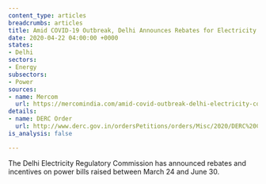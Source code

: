 ```yaml
---
content_type: articles
breadcrumbs: articles
title: Amid COVID-19 Outbreak, Delhi Announces Rebates for Electricity Consumers
date: 2020-04-22 04:00:00 +0000
states:
- Delhi
sectors:
- Energy
subsectors:
- Power
sources:
- name: Mercom
  url: https://mercomindia.com/amid-covid-outbreak-delhi-electricity-consumers/
details:
- name: DERC Order
  url: http://www.derc.gov.in/ordersPetitions/orders/Misc/2020/DERC%20COVID%2019%20ORDER.pdf
is_analysis: false

---
```

The Delhi Electricity Regulatory Commission has announced rebates and incentives on power bills raised between March 24 and June 30.